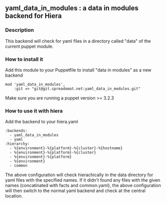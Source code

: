 ## yaml_data_in_modules : a data in modules backend for Hiera

### Description

This backend will check for yaml files in a directory called "data" of the current puppet module.

### How to install it

Add this module to your Puppetfile to install "data in modules" as a new backend

    mod 'yaml_data_in_modules',
        :git => "git@git.spreadomat.net:yaml_data_in_modules.git"

Make sure you are running a puppet version >= 3.2.3

### How to use it with hiera

Add the backend to your hiera.yaml

    :backends:
      - yaml_data_in_modules
      - yaml
    :hierarchy:
      - %{environment}-%{platform}-%{cluster}-%{hostname}
      - %{environment}-%{platform}-%{cluster}
      - %{environment}-%{platform}
      - %{environment}
      - common

The above configuration will check hierachically in the data directory for yaml files with the specified names. If it didn't found any files with the given names (concatinated with facts and common.yaml), the above configuration will then switch to the normal yaml backend and check at the central location.


